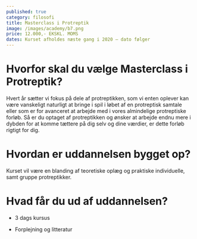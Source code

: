 ```yaml
---
published: true
category: filosofi
title: Masterclass i Protreptik
image: /images/academy/b7.png
price: 12.000,- EKSKL. MOMS
dates: Kurset afholdes næste gang i 2020 – dato følger 
---
```


# Hvorfor skal du vælge Masterclass i Protreptik?

Hvert år sætter vi fokus på dele af protreptikken, som vi enten oplever kan være vanskeligt naturligt at bringe i spil i løbet af en protreptisk samtale eller som er for avanceret at arbejde med i vores almindelige protreptiske forløb. Så er du optaget af protreptikken og ønsker at arbejde endnu mere i dybden for at komme tættere på dig selv og dine værdier, er dette forløb rigtigt for dig. 

# Hvordan er uddannelsen bygget op?

Kurset vil være en blanding af teoretiske oplæg og praktiske individuelle, samt gruppe protreptikker.

# Hvad får du ud af uddannelsen?

- 3 dags kursus 

- Forplejning og litteratur 